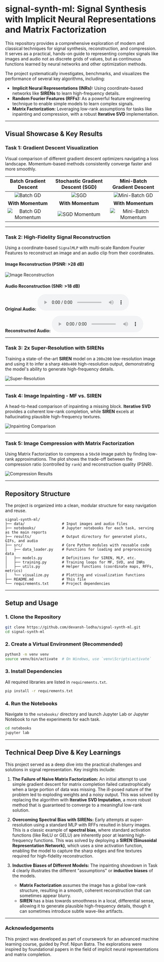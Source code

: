 # signal-synth-ml: Signal Synthesis with Implicit Neural Representations and Matrix Factorization

This repository provides a comprehensive exploration of modern and classical techniques for signal synthesis, reconstruction, and compression. It serves as a practical, hands-on guide to representing complex signals like images and audio not as discrete grids of values, but as continuous functions learned by neural networks and other optimization methods.

The project systematically investigates, benchmarks, and visualizes the performance of several key algorithms, including:
- **Implicit Neural Representations (INRs):** Using coordinate-based networks like **SIRENs** to learn high-frequency details.
- **Random Fourier Features (RFFs):** As a powerful feature engineering technique to enable simple models to learn complex signals.
- **Matrix Factorization:** Leveraging low-rank assumptions for tasks like inpainting and compression, with a robust **Iterative SVD** implementation.

---

## Visual Showcase & Key Results

### Task 1: Gradient Descent Visualization

Visual comparison of different gradient descent optimizers navigating a loss landscape. Momentum-based methods consistently converge faster and more smoothly.

| Batch Gradient Descent | Stochastic Gradient Descent (SGD) | Mini-Batch Gradient Descent |
| :--------------------: | :-------------------------------: | :-------------------------: |
| ![Batch GD](./results/gifs/task1/batch_descent.gif) | ![SGD](./results/gifs/task1/sgd_descent.gif) | ![Mini-Batch GD](./results/gifs/task1/mini_batch_descent.gif) |
| **With Momentum** | **With Momentum** | **With Momentum** |
| ![Batch GD Momentum](./results/gifs/task1/batch_momentum_descent.gif) | ![SGD Momentum](./results/gifs/task1/sgd_momentum_descent.gif) | ![Mini-Batch Momentum](./results/gifs/task1/mini_batch_momentum_descent.gif) |

---

### Task 2: High-Fidelity Signal Reconstruction

Using a coordinate-based `SignalMLP` with multi-scale Random Fourier Features to reconstruct an image and an audio clip from their coordinates.

#### Image Reconstruction (PSNR: >28 dB)
![Image Reconstruction](./results/plots/task2/rff_mlp_image_recon.png)

#### Audio Reconstruction (SNR: >18 dB)
**Original Audio:**
<audio controls src="https://raw.githubusercontent.com/devansh-lodha/signal-synth-ml/main/data/audio/borgir.wav"></audio>

**Reconstructed Audio:**
<audio controls src="https://raw.githubusercontent.com/devansh-lodha/signal-synth-ml/main/results/task2/rff_mlp_audio_recon.wav"></audio>

---

### Task 3: 2x Super-Resolution with SIRENs

Training a state-of-the-art **SIREN** model on a `200x200` low-resolution image and using it to infer a sharp `400x400` high-resolution output, demonstrating the model's ability to generate high-frequency details.

![Super-Resolution](./results/plots/task3/siren_super_resolution.png)

---

### Task 4: Image Inpainting - MF vs. SIREN

A head-to-head comparison of inpainting a missing block. **Iterative SVD** provides a coherent low-rank completion, while **SIREN** excels at hallucinating plausible high-frequency textures.

![Inpainting Comparison](./results/plots/task4/inpainting_comparison_zoom.png)

---

### Task 5: Image Compression with Matrix Factorization

Using Matrix Factorization to compress a `50x50` image patch by finding low-rank approximations. The plot shows the trade-off between the compression ratio (controlled by `rank`) and reconstruction quality (PSNR).

![Compression Results](./results/plots/task5/compression_gallery.png)

---

## Repository Structure

The project is organized into a clean, modular structure for easy navigation and reuse.

```
signal-synth-ml/
├── data/                 # Input images and audio files
├── notebooks/            # Jupyter notebooks for each task, serving as the main reports
├── results/              # Output directory for generated plots, GIFs, and audio
├── src/                  # Core Python modules with reusable code
│   ├── data_loader.py    # Functions for loading and preprocessing data
│   ├── models.py         # Definitions for SIREN, MLP, etc.
│   ├── training.py       # Training loops for MF, SVD, and INRs
│   ├── utils.py          # Helper functions (coordinate maps, RFFs, metrics)
│   └── visualize.py      # Plotting and visualization functions
├── README.md             # This file
└── requirements.txt      # Project dependencies
```

---

## Setup and Usage

### 1. Clone the Repository
```bash
git clone https://github.com/devansh-lodha/signal-synth-ml.git
cd signal-synth-ml
```

### 2. Create a Virtual Environment (Recommended)
```bash
python3 -m venv venv
source venv/bin/activate  # On Windows, use `venv\Scripts\activate`
```

### 3. Install Dependencies
All required libraries are listed in `requirements.txt`.
```bash
pip install -r requirements.txt
```

### 4. Run the Notebooks
Navigate to the `notebooks/` directory and launch Jupyter Lab or Jupyter Notebook to run the experiments for each task.
```bash
cd notebooks
jupyter lab
```

---

## Technical Deep Dive & Key Learnings

This project served as a deep dive into the practical challenges and solutions in signal representation. Key insights include:

1.  **The Failure of Naive Matrix Factorization:** An initial attempt to use simple gradient descent for matrix completion failed catastrophically when a large portion of data was missing. The ill-posed nature of the problem led to exploding weights and a noisy output. This was solved by replacing the algorithm with **Iterative SVD Imputation**, a more robust method that is guaranteed to converge to a meaningful low-rank solution.

2.  **Overcoming Spectral Bias with SIRENs:** Early attempts at super-resolution using a standard MLP with RFFs resulted in blurry images. This is a classic example of **spectral bias**, where standard activation functions (like ReLU or GELU) are inherently poor at learning high-frequency functions. This was solved by deploying a **SIREN (Sinusoidal Representation Network)**, which uses a sine activation function, enabling the model to capture the sharp edges and fine textures required for high-fidelity reconstruction.

3.  **Inductive Biases of Different Models:** The inpainting showdown in Task 4 clearly illustrates the different "assumptions" or **inductive biases** of the models.
    *   **Matrix Factorization** assumes the image has a global low-rank structure, resulting in a smooth, coherent reconstruction that can sometimes appear blurry.
    *   **SIREN** has a bias towards smoothness in a local, differential sense, allowing it to generate plausible high-frequency details, though it can sometimes introduce subtle wave-like artifacts.

---

### Acknowledgements
This project was developed as part of coursework for an advanced machine learning course, guided by Prof. Nipun Batra. The explorations were inspired by foundational papers in the field of implicit neural representations and matrix completion.
